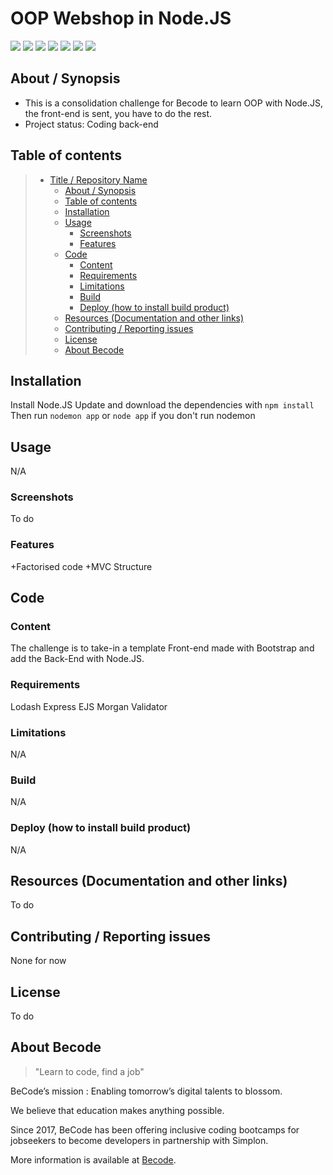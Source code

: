 # OOP Webshop in Node.JS
![](https://img.shields.io/badge/Company-Becode-blue)
![](https://img.shields.io/badge/Front.end-Done-green)
![](https://img.shields.io/badge/Factoring.template-Done-green)
![](https://img.shields.io/badge/MVC-WIP-yellow)
![](https://img.shields.io/badge/Node.JS-WIP-yellow)
![](https://img.shields.io/badge/Analasis-Done-green)
![](https://img.shields.io/badge/JWT-Queued-orange)


## About / Synopsis

* This is a consolidation challenge for Becode to learn OOP with Node.JS, the front-end is sent, you have to do the rest.
* Project status: Coding back-end

## Table of contents

> * [Title / Repository Name](#OOP-Webshop-in-Node.JS)
>   * [About / Synopsis](#about--synopsis)
>   * [Table of contents](#table-of-contents)
>   * [Installation](#installation)
>   * [Usage](#usage)
>     * [Screenshots](#screenshots)
>     * [Features](#features)
>   * [Code](#code)
>     * [Content](#content)
>     * [Requirements](#requirements)
>     * [Limitations](#limitations)
>     * [Build](#build)
>     * [Deploy (how to install build product)](#deploy-how-to-install-build-product)
>   * [Resources (Documentation and other links)](#resources-documentation-and-other-links)
>   * [Contributing / Reporting issues](#contributing--reporting-issues)
>   * [License](#license)
>   * [About Becode](#about-Becode)

## Installation

Install Node.JS
Update and download the dependencies with ```npm install```
Then run ```nodemon app``` or ```node app``` if you don't run nodemon

## Usage

N/A

### Screenshots

To do

### Features

+Factorised code
+MVC Structure

## Code

### Content

The challenge is to take-in a template Front-end made with Bootstrap and add the Back-End with Node.JS.

### Requirements

Lodash
Express
EJS
Morgan
Validator

### Limitations

N/A

### Build

N/A

### Deploy (how to install build product)

N/A

## Resources (Documentation and other links)

To do

## Contributing / Reporting issues

None for now

## License

To do


## About Becode

>"Learn to code, find a job"

BeCode’s mission : Enabling tomorrow’s digital talents to blossom.

We believe that education makes anything possible.

Since 2017, BeCode has been offering inclusive coding bootcamps for jobseekers to become developers in partnership with Simplon.

More information is available at [Becode](https://becode.org/).